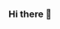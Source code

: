 ### Hi there 👋

<!--
**MythicModeler/MythicModeler** is a ✨ _special_ ✨ repository because its `README.md` (this file) appears on your GitHub profile.

- 🔭 I am currently enrolled in The Institution of Bloom Technology working on my Data Science degree. I am developing a strong foundation of skills in analyzing data and in Python.
- 🌱 This year my family and I have started a farmers market stand, bought and r chickens and built a greenhouse. When I am not working I love to spend my time helping them.
- 👯 I’m looking to collaborate on books. My favorite genre is fantasy.
- ⚡ I’m looking for connections in the data science industry to grow both my social connections and improve myself academically.
- 😄 Fun fact: Chickens are living decendents of dinasours.
- 📫 How to reach me: sheyer0597@gmail.com

Thanks for stopping by, and happy coding! 😄

-->
